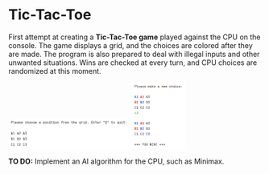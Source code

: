 # Tic-Tac-Toe
First attempt at creating a **Tic-Tac-Toe game** played against the CPU on the console. The game displays a grid, and the choices are colored after they are made. The program is also prepared to deal with illegal inputs and other unwanted situations. Wins are checked at every turn, and CPU choices are randomized at this moment.

<img src="Images/1.png" width="48%">

<img src="Images/3.png" width="21%">

**TO DO:** Implement an AI algorithm for the CPU, such as Minimax.
